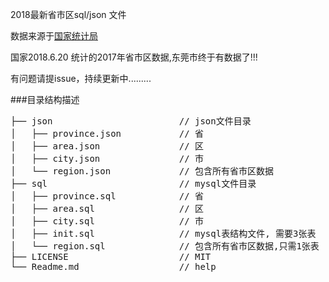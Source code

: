2018最新省市区sql/json 文件

数据来源于[国家统计局](http://www.stats.gov.cn/tjsj/tjbz/tjyqhdmhcxhfdm/)

国家2018.6.20 统计的2017年省市区数据,东莞市终于有数据了!!!

有问题请提issue，持续更新中.........

###目录结构描述
<pre>
├── json                        // json文件目录
│   ├── province.json           // 省
│   ├── area.json               // 区
│   ├── city.json               // 市
│   └── region.json             // 包含所有省市区数据
├── sql                         // mysql文件目录
│   ├── province.sql            // 省
│   ├── area.sql                // 区
│   ├── city.sql                // 市
│   ├── init.sql                // mysql表结构文件, 需要3张表  
│   └── region.sql              // 包含所有省市区数据,只需1张表
├── LICENSE                     // MIT
└── Readme.md                   // help
</pre>
